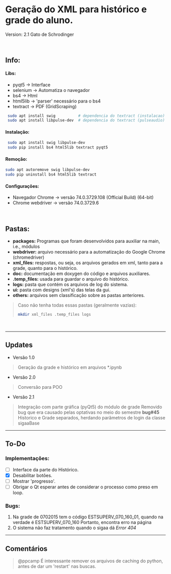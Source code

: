 # Geração do XML para histórico e grade do aluno.
Version: 2.1
Gato de Schrodinger

<br>

## Info:
#### Libs:
* pyqt5       → Interface
* selenium    → Automatiza o navegador
* bs4         → Html
* html5lib    → 'parser' necessário para o bs4
* textract    → PDF (GridScraping)
```bash
 sudo apt install swig          # dependencia do textract (instalacao)
 sudo apt install libpulse-dev  # dependencia do textract (pulseaudio)
```
#### Instalação:
```bash
 sudo apt install swig libpulse-dev
 sudo pip install bs4 html5lib textract pyqt5
 ```
#### Remoção:
```bash
sudo apt autoremove swig libpulse-dev
sudo pip uninstall bs4 html5lib textract
```
#### Configurações:
* Navegador Chrome → versão 74.0.3729.108 (Official Build) (64-bit)
* Chrome webdriver → versão 74.0.3729.6

<br>

## Pastas:
* **packages:** Programas que foram desenvolvidos para auxiliar na main, i.e., módulos
* **webdriver:** arquivo necessário para a automatização do Google Chrome (chromedriver)
* **xml_files:** respostas, ou seja, os arquivos gerados em xml, tanto para a grade, quanto para o histórico.
* **doc:** documentação em doxygen do código e arquivos auxiliares.
* **.temp_files:** usada para guardar o arquivo do histórico.
* **logs:** pasta que contém os arquivos de log do sistema.
* **ui:** pasta com designs (xml's) das telas da gui.
* **others:** arquivos sem classificação sobre as pastas anteriores.

> Caso não tenha todas essas pastas (geralmente vazias):
> ```bash
> mkdir xml_files .temp_files logs
> ```

<br>

***

## Updates
* Versão 1.0
> Geração da grade e histórico em arquivos *.ipynb

* Versão 2.0
> Conversão para POO

* Versão 2.1
> Integração com parte gráfica (pyQt5) do módulo de grade
> Removido bug que era causado pelas optativas no meio do semestre **bug\#45**
> Historico e Grade separados, herdando parâmetros de login da classe sigaaBase
>

***

## To-Do
### Implementações:
- [ ] Interface da parte do Histórico.
- [x] Desabilitar botões.
- [ ] Mostrar 'progresso'.
- [ ] Obrigar o Qt esperar antes de considerar o processo como preso em loop.

### Bugs:
1. Na grade de 0702015 tem o código ESTSUPERV_070_160_01, quando na verdade é ESTSUPERV_070_160
Portanto, encontra erro na página
2. O sistema não faz tratamento quando o sigaa dá *Error 404*

***

## Comentários

> @ppcamp É interessante remover os arquivos de caching do python, antes de dar um 'restart' nas buscas.